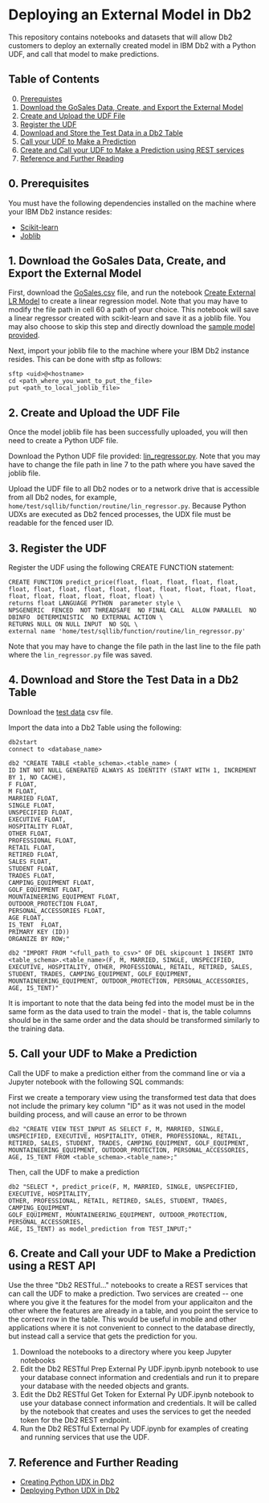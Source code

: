 # Deploying an External Model in Db2

This repository contains notebooks and datasets that will allow Db2 customers to deploy an externally created model in IBM Db2 with a Python UDF, and call that model to make predictions.

## Table of Contents
0. [Prerequistes](#Prerequisites)
1. [Download the GoSales Data, Create, and Export the External Model](#Create)
2. [Create and Upload the UDF File](#Upload)
3. [Register the UDF](#Register)
4. [Download and Store the Test Data in a Db2 Table](#ImportData)
5. [Call your UDF to Make a Prediction](#Predict)
6. [Create and Call your UDF to Make a Prediction using REST services ](#RESTAPI)
7. [Reference and Further Reading](#Reference)


## 0. Prerequisites <a name="Prerequisites"></a>

You must have the following dependencies installed on the machine where your IBM Db2 instance resides:
- [Scikit-learn](https://scikit-learn.org/stable/install.html)
- [Joblib](https://joblib.readthedocs.io/en/latest/installing.html)

## 1. Download the GoSales Data, Create, and Export the External Model <a name="Create"></a>

First, download the [GoSales.csv](GoSales.csv) file, and run the notebook [Create External LR Model](CreatinganExternalModel.ipynb) to create a linear regression model. Note that you may have to modify the file path in cell 60 a path of your choice. This notebook will save a linear regressor created with scikit-learn and save it as a joblib file. You may also choose to skip this step and directly download the [sample model provided](external_model.joblib).

Next, import your joblib file to the machine where your IBM Db2 instance resides. This can be done with sftp as follows:

```
sftp <uid>@<hostname>
cd <path_where_you_want_to_put_the_file>
put <path_to_local_joblib_file>
```

## 2. Create and Upload the UDF File <a name="Upload"></a>

Once the model joblib file has been successfully uploaded, you will then need to create a Python UDF file.

Download the Python UDF file provided: [lin_regressor.py](lin_regressor.py). Note that you may have to change the file path in line 7 to the path where you have saved the joblib file.

Upload the UDF file to all Db2 nodes or to a network drive that is accessible from all Db2 nodes, for example, `home/test/sqllib/function/routine/lin_regressor.py`. Because Python UDXs are executed as Db2 fenced processes, the UDX file must be readable for the fenced user ID.

## 3. Register the UDF <a name="Register"></a>

Register the UDF using the following CREATE FUNCTION statement:

```
CREATE FUNCTION predict_price(float, float, float, float, float, float, float, float, float, float, float, float, float, float, float, float, float, float, float, float, float) \
returns float LANGUAGE PYTHON  parameter style \
NPSGENERIC  FENCED  NOT THREADSAFE  NO FINAL CALL  ALLOW PARALLEL  NO DBINFO  DETERMINISTIC  NO EXTERNAL ACTION \
RETURNS NULL ON NULL INPUT  NO SQL \
external name 'home/test/sqllib/function/routine/lin_regressor.py'
```

Note that you may have to change the file path in the last line to the file path where the `lin_regressor.py` file was saved.

## 4. Download and Store the Test Data in a Db2 Table <a name="ImportData"></a>

Download the [test data](UDFTestData.csv) csv file.

Import the data into a Db2 Table using the following:

```
db2start
connect to <database_name>

db2 "CREATE TABLE <table_schema>.<table_name> (
ID INT NOT NULL GENERATED ALWAYS AS IDENTITY (START WITH 1, INCREMENT BY 1, NO CACHE),
F FLOAT,
M FLOAT,
MARRIED FLOAT,
SINGLE FLOAT,
UNSPECIFIED FLOAT,
EXECUTIVE FLOAT,
HOSPITALITY FLOAT,
OTHER FLOAT,
PROFESSIONAL FLOAT,
RETAIL FLOAT,
RETIRED FLOAT,
SALES FLOAT,
STUDENT FLOAT,
TRADES FLOAT,
CAMPING_EQUIPMENT FLOAT,
GOLF_EQUIPMENT FLOAT,
MOUNTAINEERING_EQUIPMENT FLOAT,
OUTDOOR_PROTECTION FLOAT,
PERSONAL_ACCESSORIES FLOAT,
AGE FLOAT,
IS_TENT  FLOAT,
PRIMARY KEY (ID))
ORGANIZE BY ROW;"

db2 "IMPORT FROM "<full_path_to_csv>" OF DEL skipcount 1 INSERT INTO 
<table_schema>.<table_name>(F, M, MARRIED, SINGLE, UNSPECIFIED, EXECUTIVE, HOSPITALITY, OTHER, PROFESSIONAL, RETAIL, RETIRED, SALES, STUDENT, TRADES, CAMPING_EQUIPMENT, GOLF_EQUIPMENT, MOUNTAINEERING_EQUIPMENT, OUTDOOR_PROTECTION, PERSONAL_ACCESSORIES, AGE, IS_TENT)"
```

It is important to note that the data being fed into the model must be in the same form as the data used to train the model - that is, the table columns should be in the same order and the data should be transformed similarly to the training data.

## 5. Call your UDF to Make a Prediction <a name="Predict"></a>

Call the UDF to make a prediction either from the command line or via a Jupyter notebook with the following SQL commands:


First we create a temporary view using the transformed test data that does not include the primary key column "ID" as it was not used in the model building process, and will cause an error to be thrown

```
db2 "CREATE VIEW TEST_INPUT AS SELECT F, M, MARRIED, SINGLE, UNSPECIFIED, EXECUTIVE, HOSPITALITY, OTHER, PROFESSIONAL, RETAIL, RETIRED, SALES, STUDENT, TRADES, CAMPING_EQUIPMENT, GOLF_EQUIPMENT, MOUNTAINEERING_EQUIPMENT, OUTDOOR_PROTECTION, PERSONAL_ACCESSORIES, AGE, IS_TENT FROM <table_schema>.<table_name>;"
```

Then, call the UDF to make a prediction

```
db2 "SELECT *, predict_price(F, M, MARRIED, SINGLE, UNSPECIFIED, EXECUTIVE, HOSPITALITY, 
OTHER, PROFESSIONAL, RETAIL, RETIRED, SALES, STUDENT, TRADES, CAMPING_EQUIPMENT, 
GOLF_EQUIPMENT, MOUNTAINEERING_EQUIPMENT, OUTDOOR_PROTECTION, PERSONAL_ACCESSORIES, 
AGE, IS_TENT) as model_prediction from TEST_INPUT;"
```

## 6. Create and Call your UDF to Make a Prediction using a REST API <a name="RESTAPI"></a>

Use the three "Db2 RESTful..." notebooks to create a REST services that can call the UDF to make a prediction.  Two services are created -- one where you give it the features for the model from your applicaiton and the other where the features are already in a table, and you point the service to the correct row in the table.  This would be useful in mobile and other applications where it is not convenient to connect to the database directly, but instead call a service that gets the prediction for you.   

1.  Download the notebooks to a directory where you keep Jupyter notebooks
2.  Edit the Db2 RESTful Prep External Py UDF.ipynb.ipynb notebook to use your database connect information and credentials and run it to prepare your database with the needed objects and grants.
3.  Edit the Db2 RESTful Get Token for External Py UDF.ipynb notebook to use your database connect information and credentials. It will be called by the notebook that creates and uses the services to get the needed token for the Db2 REST endpoint.
4.   Run the Db2 RESTful External Py UDF.ipynb for examples of creating and running services that use the UDF.

## 7. Reference and Further Reading <a name="Reference"></a>

- [Creating Python UDX in Db2](https://www.ibm.com/support/knowledgecenter/SSHRBY/com.ibm.swg.im.dashdb.udx.doc/doc/udx_t_create_udx_python.html)
- [Deploying Python UDX in Db2](https://www.ibm.com/support/knowledgecenter/SSHRBY/com.ibm.swg.im.dashdb.udx.doc/doc/udx_t_deploying_python.html)